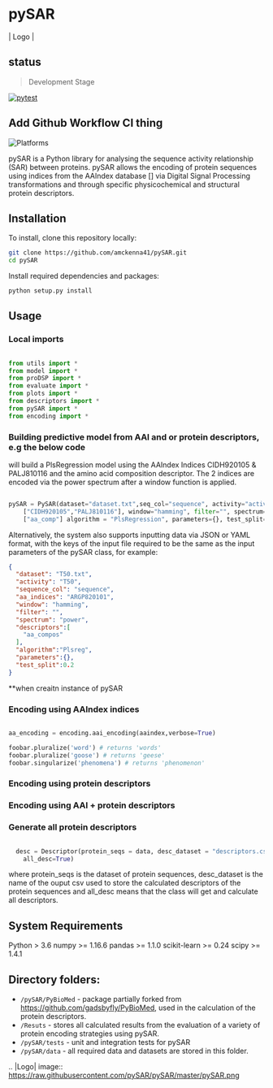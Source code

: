 # pySAR <a name="TOP"></a>

| Logo |
## status
> Development Stage

[![pytest](https://github.com/ray-project/tune-sklearn/workflows/Development/badge.svg)](https://github.com/ray-project/tune-sklearn/actions?query=workflow%3A%22Development%22)

## Add Github Workflow CI thing
![Platforms](https://img.shields.io/badge/platforms-linux%2C%20macOS%2C%20Windows-green)

pySAR is a Python library for analysing the sequence activity relationship (SAR)
between proteins. pySAR allows the encoding of protein sequences using indices
from the AAIndex database [] via Digital Signal Processing transformations and
through specific physicochemical and structural protein descriptors.

## Installation

To install, clone this repository locally:

```bash
git clone https://github.com/amckenna41/pySAR.git
cd pySAR
```

Install required dependencies and packages:
```python
python setup.py install
```

## Usage

### Local imports
```python

from utils import *
from model import *
from proDSP import *
from evaluate import *
from plots import *
from descriptors import *
from pySAR import *
from encoding import *
```

### Building predictive model from AAI and or protein descriptors, e.g the below code
will build a PlsRegression model using the AAIndex Indices CIDH920105 & PALJ810116
and the amino acid composition descriptor. The 2 indices are encoded via the power
spectrum after a window function is applied.

```python

pySAR = PySAR(dataset="dataset.txt",seq_col="sequence", activity="activity", aa_indices=
    ["CIDH920105","PALJ810116"], window="hamming", filter="", spectrum="power", descriptors=
    ["aa_comp"] algorithm = "PlsRegression", parameters={}, test_split=0.2)

```
Alternatively, the system also supports inputting data via JSON or YAML format, with the
keys of the input file required to be the same as the input parameters of the pySAR class,
for example:
```json
{
  "dataset": "T50.txt",
  "activity": "T50",
  "sequence_col": "sequence",
  "aa_indices": "ARGP820101",
  "window": "hamming",
  "filter": "",
  "spectrum": "power",
  "descriptors":[
    "aa_compos"
  ],
  "algorithm":"Plsreg",
  "parameters":{},
  "test_split":0.2
}
```
**when creaitn instance of pySAR



### Encoding using AAIndex indices
```python

aa_encoding = encoding.aai_encoding(aaindex,verbose=True)

foobar.pluralize('word') # returns 'words'
foobar.pluralize('goose') # returns 'geese'
foobar.singularize('phenomena') # returns 'phenomenon'
```

### Encoding using protein descriptors


### Encoding using AAI + protein descriptors


### Generate all protein descriptors

```python

  desc = Descriptor(protein_seqs = data, desc_dataset = "descriptors.csv",
    all_desc=True)

```
where protein_seqs is the dataset of protein sequences, desc_dataset is the name
of the ouput csv used to store the calculated descriptors of the protein sequences
and all_desc means that the class will get and calculate all descriptors.


## System Requirements ##

Python > 3.6
numpy >= 1.16.6
pandas >= 1.1.0
scikit-learn >= 0.24
scipy >= 1.4.1


## Directory folders:

* `/pySAR/PyBioMed` - package partially forked from https://github.com/gadsbyfly/PyBioMed, used in
the calculation of the protein descriptors.
* `/Resuts` - stores all calculated results from the evaluation of a variety of protein
encoding strategies using pySAR.
* `/pySAR/tests` - unit and integration tests for pySAR
* `/pySAR/data` - all required data and datasets are stored in this folder.



.. |Logo| image:: https://raw.githubusercontent.com/pySAR/pySAR/master/pySAR.png
